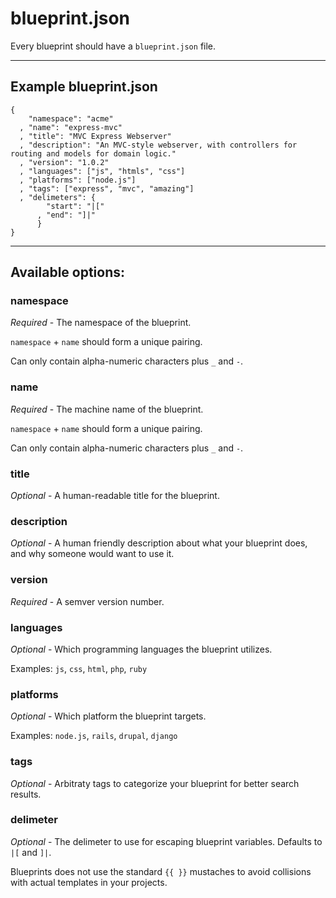 # blueprint.json #

Every blueprint should have a `blueprint.json` file.

***

## Example blueprint.json ##

    {
        "namespace": "acme"
      , "name": "express-mvc"
      , "title": "MVC Express Webserver"
      , "description": "An MVC-style webserver, with controllers for routing and models for domain logic."
      , "version": "1.0.2"
      , "languages": ["js", "htmls", "css"]
      , "platforms": ["node.js"]
      , "tags": ["express", "mvc", "amazing"]
      , "delimeters": {
	        "start": "|["
	      , "end": "]|"
		  }
    }

***

## Available options: ##

### namespace ###
*Required* - 
The namespace of the blueprint.

`namespace` + `name` should form a unique pairing.

Can only contain alpha-numeric characters plus `_` and `-`.


### name  ###
*Required* - 
The machine name of the blueprint.

`namespace` + `name` should form a unique pairing.

Can only contain alpha-numeric characters plus `_` and `-`.


### title  ###
*Optional* - 
A human-readable title for the blueprint.


### description  ###
*Optional* - 
A human friendly description about what your blueprint does, and why someone would want to use it.


### version  ###
*Required* - 
A semver version number.


### languages  ###
*Optional* - 
Which programming languages the blueprint utilizes.

Examples: `js`, `css`, `html`, `php`, `ruby`


### platforms  ###
*Optional* - 
Which platform the blueprint targets.

Examples: `node.js`, `rails`, `drupal`, `django`


### tags  ###
*Optional* - 
Arbitraty tags to categorize your blueprint for better search results.


### delimeter  ###
*Optional* - 
The delimeter to use for escaping blueprint variables.  Defaults to `|[` and `]|`.

Blueprints does not use the standard `{{ }}` mustaches to avoid collisions with actual
templates in your projects.
